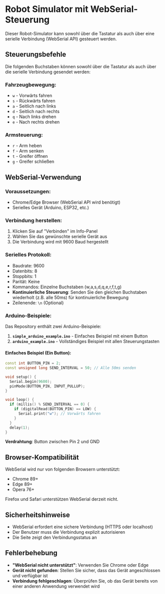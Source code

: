 # Robot Simulator mit WebSerial-Steuerung

Dieser Robot-Simulator kann sowohl über die Tastatur als auch über eine serielle Verbindung (WebSerial API) gesteuert werden.

## Steuerungsbefehle

Die folgenden Buchstaben können sowohl über die Tastatur als auch über die serielle Verbindung gesendet werden:

### Fahrzeugbewegung:
- `w` - Vorwärts fahren
- `s` - Rückwärts fahren  
- `a` - Seitlich nach links
- `d` - Seitlich nach rechts
- `q` - Nach links drehen
- `e` - Nach rechts drehen

### Armsteuerung:
- `r` - Arm heben
- `f` - Arm senken
- `t` - Greifer öffnen
- `g` - Greifer schließen

## WebSerial-Verwendung

### Voraussetzungen:
- Chrome/Edge Browser (WebSerial API wird benötigt)
- Serielles Gerät (Arduino, ESP32, etc.)

### Verbindung herstellen:
1. Klicken Sie auf "Verbinden" im Info-Panel
2. Wählen Sie das gewünschte serielle Gerät aus
3. Die Verbindung wird mit 9600 Baud hergestellt

### Serielles Protokoll:
- Baudrate: 9600
- Datenbits: 8
- Stoppbits: 1  
- Parität: Keine
- Kommandos: Einzelne Buchstaben (w,a,s,d,q,e,r,f,t,g)
- **Kontinuierliche Steuerung**: Senden Sie den gleichen Buchstaben wiederholt (z.B. alle 50ms) für kontinuierliche Bewegung
- Zeilenende: `\n` (Optional)

### Arduino-Beispiele:

Das Repository enthält zwei Arduino-Beispiele:

1. **`simple_arduino_example.ino`** - Einfaches Beispiel mit einem Button
2. **`arduino_example.ino`** - Vollständiges Beispiel mit allen Steuerungstasten

#### Einfaches Beispiel (Ein Button):
```cpp
const int BUTTON_PIN = 2;
const unsigned long SEND_INTERVAL = 50; // Alle 50ms senden

void setup() {
  Serial.begin(9600);
  pinMode(BUTTON_PIN, INPUT_PULLUP);
}

void loop() {
  if (millis() % SEND_INTERVAL == 0) {
    if (digitalRead(BUTTON_PIN) == LOW) {
      Serial.print("w"); // Vorwärts fahren
    }
  }
  delay(1);
}
```

**Verdrahtung**: Button zwischen Pin 2 und GND

## Browser-Kompatibilität

WebSerial wird nur von folgenden Browsern unterstützt:
- Chrome 89+
- Edge 89+
- Opera 76+

Firefox und Safari unterstützen WebSerial derzeit nicht.

## Sicherheitshinweise

- WebSerial erfordert eine sichere Verbindung (HTTPS oder localhost)
- Der Benutzer muss die Verbindung explizit autorisieren
- Die Seite zeigt den Verbindungsstatus an

## Fehlerbehebung

- **"WebSerial nicht unterstützt"**: Verwenden Sie Chrome oder Edge
- **Gerät nicht gefunden**: Stellen Sie sicher, dass das Gerät angeschlossen und verfügbar ist
- **Verbindung fehlgeschlagen**: Überprüfen Sie, ob das Gerät bereits von einer anderen Anwendung verwendet wird
